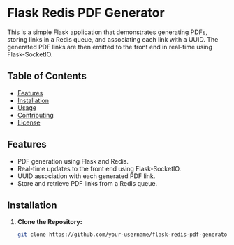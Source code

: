 # Flask Redis PDF Generator

This is a simple Flask application that demonstrates generating PDFs, storing links in a Redis queue, and associating each link with a UUID. The generated PDF links are then emitted to the front end in real-time using Flask-SocketIO.

## Table of Contents

- [Features](#features)
- [Installation](#installation)
- [Usage](#usage)
- [Contributing](#contributing)
- [License](#license)

## Features

- PDF generation using Flask and Redis.
- Real-time updates to the front end using Flask-SocketIO.
- UUID association with each generated PDF link.
- Store and retrieve PDF links from a Redis queue.

## Installation

1. **Clone the Repository:**

   ```bash
   git clone https://github.com/your-username/flask-redis-pdf-generator.git

